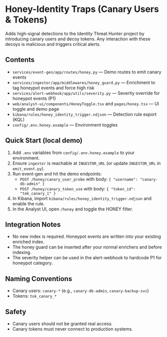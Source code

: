 # Honey-Identity Traps (Canary Users & Tokens)

Adds high-signal detections to the Identity Threat Hunter project by introducing canary users and decoy tokens. Any interaction with these decoys is malicious and triggers critical alerts.

## Contents
- `services/event-gen/app/routes/honey.py` — Demo routes to emit canary events
- `services/ingestor/app/middlewares/honey_guard.py` — Enrichment to tag honeypot events and force high risk
- `services/alert-webhook/app/utils/severity.py` — Severity override for honeypot events (P1)
- `web/analyst-ui/components/HoneyToggle.tsx` and `pages/honey.tsx` — UI toggle and demo page
- `kibana/rules/honey_identity_trigger.ndjson` — Detection rule export (KQL)
- `config/.env.honey.example` — Environment toggles

## Quick Start (local demo)
1. Add `.env` variables from `config/.env.honey.example` to your environment.
2. Ensure `ingestor` is reachable at `INGESTOR_URL` (or update `INGESTOR_URL` in `emit_event.py`).
3. Run event-gen and hit the demo endpoints:
   - `POST /honey/canary_user_probe` with body: `{ "username": "canary-db-admin" }`
   - `POST /honey/canary_token_use` with body: `{ "token_id": "tok_canary_1" }`
4. In Kibana, import `kibana/rules/honey_identity_trigger.ndjson` and enable the rule.
5. In the Analyst UI, open `/honey` and toggle the HONEY filter.

## Integration Notes
- No new index is required. Honeypot events are written into your existing enriched index.
- The honey guard can be inserted after your normal enrichers and before indexing.
- The severity helper can be used in the alert-webhook to hardcode P1 for honeypot category.

## Naming Conventions
- Canary users: `canary-*` (e.g., `canary-db-admin`, `canary-backup-svc`)
- Tokens: `tok_canary_*`

## Safety
- Canary users should not be granted real access.
- Canary tokens must never connect to production systems.
